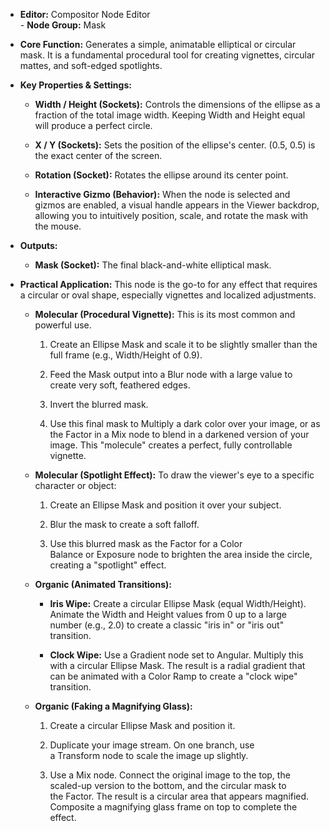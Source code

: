- **Editor:** Compositor Node Editor  
- **Node Group:** Mask
    
- **Core Function:** Generates a simple, animatable elliptical or circular mask. It is a fundamental procedural tool for creating vignettes, circular mattes, and soft-edged spotlights.
    
- **Key Properties & Settings:**
    
    - **Width / Height (Sockets):** Controls the dimensions of the ellipse as a fraction of the total image width. Keeping Width and Height equal will produce a perfect circle.
        
    - **X / Y (Sockets):** Sets the position of the ellipse's center. (0.5, 0.5) is the exact center of the screen.
        
    - **Rotation (Socket):** Rotates the ellipse around its center point.
        
    - **Interactive Gizmo (Behavior):** When the node is selected and gizmos are enabled, a visual handle appears in the Viewer backdrop, allowing you to intuitively position, scale, and rotate the mask with the mouse.
        
- **Outputs:**
    
    - **Mask (Socket):** The final black-and-white elliptical mask.
        
- **Practical Application:** This node is the go-to for any effect that requires a circular or oval shape, especially vignettes and localized adjustments.
    
    - **Molecular (Procedural Vignette):** This is its most common and powerful use.
        
        1. Create an Ellipse Mask and scale it to be slightly smaller than the full frame (e.g., Width/Height of 0.9).
            
        2. Feed the Mask output into a Blur node with a large value to create very soft, feathered edges.
            
        3. Invert the blurred mask.
            
        4. Use this final mask to Multiply a dark color over your image, or as the Factor in a Mix node to blend in a darkened version of your image. This "molecule" creates a perfect, fully controllable vignette.
            
    - **Molecular (Spotlight Effect):** To draw the viewer's eye to a specific character or object:
        
        1. Create an Ellipse Mask and position it over your subject.
            
        2. Blur the mask to create a soft falloff.
            
        3. Use this blurred mask as the Factor for a Color Balance or Exposure node to brighten the area inside the circle, creating a "spotlight" effect.
            
    - **Organic (Animated Transitions):**
        
        - **Iris Wipe:** Create a circular Ellipse Mask (equal Width/Height). Animate the Width and Height values from 0 up to a large number (e.g., 2.0) to create a classic "iris in" or "iris out" transition.
            
        - **Clock Wipe:** Use a Gradient node set to Angular. Multiply this with a circular Ellipse Mask. The result is a radial gradient that can be animated with a Color Ramp to create a "clock wipe" transition.
            
    - **Organic (Faking a Magnifying Glass):**
        
        1. Create a circular Ellipse Mask and position it.
            
        2. Duplicate your image stream. On one branch, use a Transform node to scale the image up slightly.
            
        3. Use a Mix node. Connect the original image to the top, the scaled-up version to the bottom, and the circular mask to the Factor. The result is a circular area that appears magnified. Composite a magnifying glass frame on top to complete the effect.